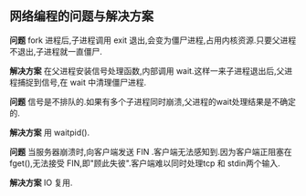 ## 网络编程的问题与解决方案

**问题** fork 进程后,子进程调用 exit 退出,会变为僵尸进程,占用内核资源.只要父进程不退出,子进程就一直僵尸.

**解决方案** 在父进程安装信号处理函数,内部调用 wait.这样一来子进程退出后,父进程捕捉到信号,在 wait 中清理僵尸进程.

**问题** 信号是不排队的.如果有多个子进程同时崩溃,父进程的wait处理结果是不确定的.

**解决方案** 用 waitpid().

**问题** 当服务器崩溃时,向客户端发送 FIN .客户端无法感知到.因为客户端正阻塞在 fget(),无法接受 FIN,即"顾此失彼".客户端难以同时处理tcp 和 stdin两个输入.

**解决方案** IO 复用.



